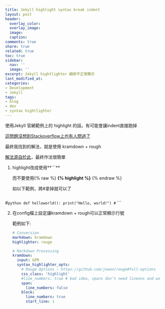 ```yaml
---
title: Jekyll highlight syntax break indent
layout: post
header:
  overlay_color: 
  overlay_image: 
  image: 
  caption: 
comments: true
share: true
related: true
toc: true
sidebar:
  nav: ''
  image: ''
excerpt: Jekyll hightlighter 縮排不正常顯示
last_modified_at: 
categories:
- Development
- Jekyll
tags:
- blog
- dev
- syntax hightlighter
---
```


使用Jekyll 官網範例上的 highlight 的話，有可能會讓indent直接跑掉

[這問題沒想到Stackoverflow上也有人問過了](https://stackoverflow.com/questions/33417792/markdown-display-incorrect-when-add-code-block-in-list/33428127)

最終我找到的解法，就是使用 kramdown + rough

[解法源自於此](https://github.com/jekyll/jekyll/issues/4619)，最終作法很簡單

1. highlight改成使用**```**

    而不要使用{% raw %} **{% highlight %}** {% endraw %}

    如以下範例，將#拿掉就可以了

    ```python
#```python
def helloworld():
    print("Hello, world!")
#```
    ```

2. 在config檔上設定讓kramdown + rough可以正常顯示行號

    範例如下:

    ```yaml
    # Conversion
    markdown: kramdown
    highlighter: rouge

    # Markdown Processing
    kramdown:
      input: GFM
      syntax_highlighter_opts:
        # Rouge Options › https://github.com/jneen/rouge#full-options
        css_class: 'highlight'
        #line_numbers: true # bad idea, spans don't need linenos and would inherit this option
        span:
          line_numbers: false
        block:
          line_numbers: true
          start_line: 1
    ```